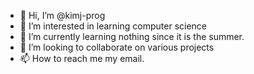 - 👋 Hi, I’m @kimj-prog
- 👀 I’m interested in learning computer science
- 🌱 I’m currently learning nothing since it is the summer.
- 💞️ I’m looking to collaborate on various projects
- 📫 How to reach me my email.

<!---
kimj-prog/kimj-prog is a ✨ special ✨ repository because its `README.md` (this file) appears on your GitHub profile.
You can click the Preview link to take a look at your changes.
--->
